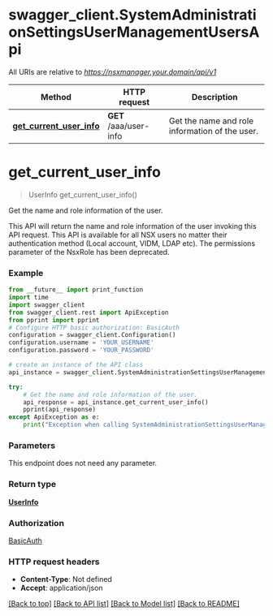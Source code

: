 # swagger_client.SystemAdministrationSettingsUserManagementUsersApi

All URIs are relative to *https://nsxmanager.your.domain/api/v1*

Method | HTTP request | Description
------------- | ------------- | -------------
[**get_current_user_info**](SystemAdministrationSettingsUserManagementUsersApi.md#get_current_user_info) | **GET** /aaa/user-info | Get the name and role information of the user.

# **get_current_user_info**
> UserInfo get_current_user_info()

Get the name and role information of the user.

This API will return the name and role information of the user invoking this API request. This API is available for all NSX users no matter their authentication method (Local account, VIDM, LDAP etc). The permissions parameter of the NsxRole has been deprecated. 

### Example
```python
from __future__ import print_function
import time
import swagger_client
from swagger_client.rest import ApiException
from pprint import pprint
# Configure HTTP basic authorization: BasicAuth
configuration = swagger_client.Configuration()
configuration.username = 'YOUR_USERNAME'
configuration.password = 'YOUR_PASSWORD'

# create an instance of the API class
api_instance = swagger_client.SystemAdministrationSettingsUserManagementUsersApi(swagger_client.ApiClient(configuration))

try:
    # Get the name and role information of the user.
    api_response = api_instance.get_current_user_info()
    pprint(api_response)
except ApiException as e:
    print("Exception when calling SystemAdministrationSettingsUserManagementUsersApi->get_current_user_info: %s\n" % e)
```

### Parameters
This endpoint does not need any parameter.

### Return type

[**UserInfo**](UserInfo.md)

### Authorization

[BasicAuth](../README.md#BasicAuth)

### HTTP request headers

 - **Content-Type**: Not defined
 - **Accept**: application/json

[[Back to top]](#) [[Back to API list]](../README.md#documentation-for-api-endpoints) [[Back to Model list]](../README.md#documentation-for-models) [[Back to README]](../README.md)

